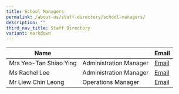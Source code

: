 ```yaml
---
title: School Managers
permalink: /about-us/staff-directory/school-managers/
description: ""
third_nav_title: Staff Directory
variant: markdown
---
```

| Name |  | Email |
| -------- | -------- | -------- |
| Mrs Yeo-Tan Shiao Ying     | Administration Manager     | <a href="mailto:Tan_Shiao_ying@schools.gov.sg" target="">Email</a>     |
| Ms Rachel Lee     | Administration Manager     | <a href="mailto:Rachel_Lee@schools.gov.sg" target="">Email</a>     |
| Mr Liew Chin Leong     | Operations Manager     | <a href="mailto:liew_chin_leong@schools.gov.sg" target="">Email</a>     |
